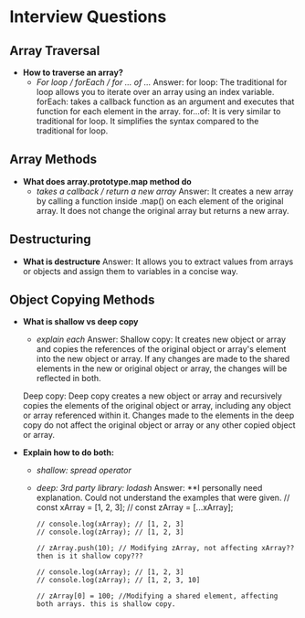 # Interview Questions

## Array Traversal

- **How to traverse an array?**
  - _For loop / forEach / for … of …_
  Answer: 
  for loop: The traditional for loop allows you to iterate over an array using an index variable.
  forEach: takes a callback function as an argument and executes that function for each element in the array.
  for...of: It is very similar to traditional for loop. It simplifies the syntax compared to the traditional for loop.

## Array Methods

- **What does array.prototype.map method do**
  - _takes a callback / return a new array_
  Answer: 
  It creates a new array by calling a function inside .map() on each element of the original array. It does not change the original array but returns a new array.

## Destructuring

- **What is destructure**
Answer:
It allows you to extract values from arrays or objects and assign them to variables in a concise way.

## Object Copying Methods

- **What is shallow vs deep copy**
  - _explain each_
  Answer:
  Shallow copy: It creates new object or array and copies the references of the original object or array's element into the new object or array. If any changes are made to the shared elements in the new or original object or array, the changes will be reflected in both.

  Deep copy: Deep copy creates a new object or array and recursively copies the elements of the original object or array, including any object or array referenced within it. Changes made to the elements in the deep copy do not affect the original object or array or any other copied object or array.

- **Explain how to do both:**
  - _shallow: spread operator_
  - _deep: 3rd party library: lodash_
Answer:
  **I personally need explanation. Could not understand the examples that were given.
        // const xArray = [1, 2, 3];
        // const zArray = [...xArray];

        // console.log(xArray); // [1, 2, 3]
        // console.log(zArray); // [1, 2, 3]

        // zArray.push(10); // Modifying zArray, not affecting xArray?? then is it shallow copy???

        // console.log(xArray); // [1, 2, 3]
        // console.log(zArray); // [1, 2, 3, 10]

        // zArray[0] = 100; //Modifying a shared element, affecting both arrays. this is shallow copy.
